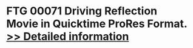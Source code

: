 # FTG 00071 Driving Reflection<br />Movie in Quicktime ProRes Format.<br />[>> Detailed information](https://secure.shareit.com/shareit/product.html?productid=300618453&affiliateid=200057808)